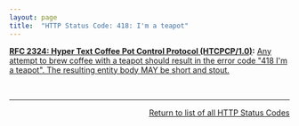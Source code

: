 ```yaml
---
layout: page
title:  "HTTP Status Code: 418: I'm a teapot"
---
```


**[RFC 2324: Hyper Text Coffee Pot Control Protocol (HTCPCP/1.0)](/specs/IETF/RFC/2324 "This document describes HTCPCP, a protocol for controlling, monitoring, and diagnosing coffee pots."):** [Any attempt to brew coffee with a teapot should result in the error code "418 I'm a teapot". The resulting entity body MAY be short and stout.](http://tools.ietf.org/html/rfc2324#section-2.3.2)

<br/>
<hr/>

<p style="text-align: right"><a href="../http-status-codes">Return to list of all HTTP Status Codes</a></p>